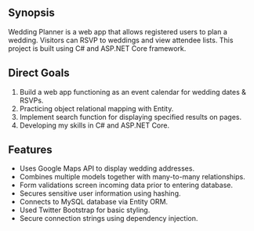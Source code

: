 ## Synopsis
Wedding Planner is a web app that allows registered users to plan a wedding. Visitors can RSVP to weddings and view attendee lists. This project is built using C# and ASP.NET Core framework.

## Direct Goals
1. Build a web app functioning as an event calendar for wedding dates & RSVPs.
2. Practicing object relational mapping with Entity.
3. Implement search function for displaying specified results on pages.
4. Developing my skills in C# and ASP.NET Core.

## Features
- Uses Google Maps API to display wedding addresses.
- Combines multiple models together with many-to-many relationships.
- Form validations screen incoming data prior to entering database.
- Secures sensitive user information using hashing.
- Connects to MySQL database via Entity ORM.
- Used Twitter Bootstrap for basic styling.
- Secure connection strings using dependency injection.